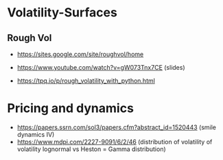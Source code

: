 # Volatility-Surfaces
## Rough Vol
* https://sites.google.com/site/roughvol/home
* https://www.youtube.com/watch?v=gW073Tnx7CE (slides)

* https://tpq.io/p/rough_volatility_with_python.html


# Pricing and dynamics
* https://papers.ssrn.com/sol3/papers.cfm?abstract_id=1520443 (smile dynamics IV)
* https://www.mdpi.com/2227-9091/6/2/46 (distribution of volatility of volatility lognormal vs Heston = Gamma distribution)
